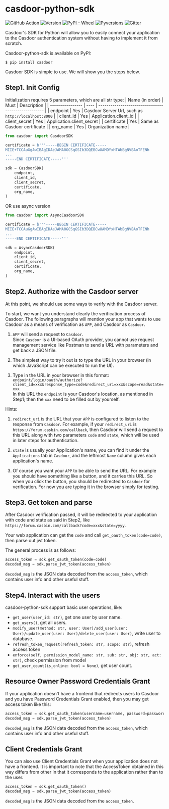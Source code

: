 # casdoor-python-sdk

[![GitHub Action](https://github.com/casdoor/casdoor-python-sdk/workflows/build/badge.svg?branch=master)](https://github.com/casdoor/casdoor-python-sdk/actions)
[![Version](https://img.shields.io/pypi/v/casdoor.svg)](https://pypi.org/project/casdoor/)
[![PyPI - Wheel](https://img.shields.io/pypi/wheel/casdoor.svg)](https://pypi.org/project/casdoor/)
[![Pyversions](https://img.shields.io/pypi/pyversions/casdoor.svg)](https://pypi.org/project/casdoor/)
[![Gitter](https://badges.gitter.im/casbin/casdoor.svg)](https://gitter.im/casbin/casdoor)

Casdoor's SDK for Python will allow you to easily connect your application to the Casdoor authentication system without having to implement it from scratch.

Casdoor-python-sdk is available on PyPI:

```console
$ pip install casdoor
```

Casdoor SDK is simple to use. We will show you the steps below.

## Step1. Init Config
Initialization requires 5 parameters, which are all str type:
| Name (in order)  | Must | Description                                         |
| ---------------- | ---- | --------------------------------------------------- |
| endpoint         | Yes  | Casdoor Server Url, such as `http://localhost:8000` |
| client_id        | Yes  | Application.client_id                               |
| client_secret    | Yes  | Application.client_secret                           |
| certificate      | Yes  | Same as Casdoor   certificate                       |
| org_name         | Yes  | Organization name                                   |

```python
from casdoor import CasdoorSDK

certificate = b'''-----BEGIN CERTIFICATE-----
MIIE+TCCAuGgAwIBAgIDAeJAMA0GCSqGSIb3DQEBCwUAMDYxHTAbBgNVBAoTFENh
...
-----END CERTIFICATE-----'''

sdk = CasdoorSDK(
    endpoint,
    client_id,
    client_secret,
    certificate,
    org_name,
)
```

OR use async version

```python
from casdoor import AsyncCasdoorSDK

certificate = b'''-----BEGIN CERTIFICATE-----
MIIE+TCCAuGgAwIBAgIDAeJAMA0GCSqGSIb3DQEBCwUAMDYxHTAbBgNVBAoTFENh
...
-----END CERTIFICATE-----'''

sdk = AsyncCasdoorSDK(
    endpoint,
    client_id,
    client_secret,
    certificate,
    org_name,
)
```


## Step2. Authorize with the Casdoor server
At this point, we should use some ways to verify with the Casdoor server.  

To start, we want you understand clearly the verification process of Casdoor.
The following paragraphs will mention your app that wants to use Casdoor as a means
of verification as `APP`, and Casdoor as `Casdoor`.

1. `APP` will send a request to `Casdoor`.  
   Since `Casdoor` is a UI-based OAuth
   provider, you cannot use request management service like Postman to send a URL
   with parameters and get back a JSON file.  
   

2. The simplest way to try it out is to type the URL in your browser (in which JavaScript can be executed to run the UI).

3. Type in the URL in your browser in this format:
`endpoint/login/oauth/authorize?client_id=xxx&response_type=code&redirect_uri=xxx&scope=read&state=xxx`  
In this URL the `endpoint` is your Casdoor's location, as mentioned in Step1; then the `xxx` need to be filled out by yourself.  

Hints:  
1. `redirect_uri` is the URL that your `APP` is configured to
listen to the response from `Casdoor`. For example, if your `redirect_uri` is `https://forum.casbin.com/callback`, then Casdoor will send a request to this URL along with two parameters `code` and `state`, which will be used in later steps for authentication.   

2. `state` is usually your Application's name, you can find it under the `Applications` tab in `Casdoor`, and the leftmost `Name` column gives each application's name. 

3. Of course you want your `APP` to be able to send the URL. For example you should have something like a button, and it carries this URL. So when you click the button, you should be redirected to `Casdoor` for verification. For now you are typing it in the browser simply for testing.
   
## Step3. Get token and parse

After Casdoor verification passed, it will be redirected to your application with code and state as said in Step2, like `https://forum.casbin.com/callback?code=xxx&state=yyyy`.

Your web application can get the `code` and call `get_oauth_token(code=code)`, then parse out jwt token.

The general process is as follows:

```python
access_token = sdk.get_oauth_token(code=code)
decoded_msg = sdk.parse_jwt_token(access_token)
```

`decoded_msg` is the JSON data decoded from the `access_token`, which contains user info and other useful stuff.

## Step4. Interact with the users

casdoor-python-sdk support basic user operations, like:

- `get_user(user_id: str)`, get one user by user name.
- `get_users()`, get all users.
- `modify_user(method: str, user: User)/add_user(user: User)/update_user(user: User)/delete_user(user: User)`, write user to database.
- `refresh_token_request(refresh_token: str, scope: str)`, refresh access token
- `enforce(self, permission_model_name: str, sub: str, obj: str, act: str)`, check permission from model
- `get_user_count(is_online: bool = None)`, get user count.

## Resource Owner Password Credentials Grant

If your application doesn't have a frontend that redirects users to Casdoor and you have Password Credentials Grant enabled, then you may get access token like this:

```python
access_token = sdk.get_oauth_token(username=username, password=password)
decoded_msg = sdk.parse_jwt_token(access_token)
```

`decoded_msg` is the JSON data decoded from the `access_token`, which contains user info and other useful stuff.

## Client Credentials Grant

You can also use Client Credentials Grant when your application does not have a frontend.
It is important to note that the AccessToken obtained in this way differs from other in that it corresponds to the application rather than to the user.

```python
access_token = sdk.get_oauth_token()
decoded_msg = sdk.parse_jwt_token(access_token)
```

`decoded_msg` is the JSON data decoded from the `access_token`.